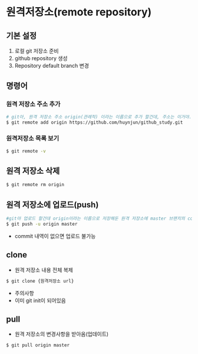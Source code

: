 # 원격저장소(remote repository)

## 기본 설정

1. 로컬 git 저장소 준비
2. github repository 생성
3. Repository default branch 변경



## 명령어

### 원격 저장소 주소 추가

```bash
# git아, 원격 저장소 주소 origin(관례적) 이라는 이름으로 추가 할건데, 주소는 이거야.
$ git remote add origin https://github.com/huynjun/github_study.git
```



### 원격저장소 목록 보기

```bash
$ git remote -v
```



## 원격 저장소 삭제

```bash
$ git remote rm origin
```



## 원격 저장소에 업로드(push)

```bash
#git아 업로드 할건데 origin이라는 이름으로 저장해둔 원격 저장소에 master 브랜치의 commit 내역들을 업로드 할거야.
$ git push -u origin master
```

- commit 내역이 없으면 업로드 불가능



## clone

- 원격 저장소 내용 전체 복제

```bash
$ git clone {원격저장소 url}
```

- 주의사항
- 이미 git init이 되어있음

## pull

- 원격 저장소의 변경사항을 받아옴(업데이트)

```bash
$ git pull origin master
```

